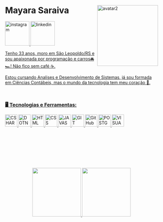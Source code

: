 
<div>
  <img width="200" align="right" src="https://media.discordapp.net/attachments/1217271372573839463/1234197323144364103/avatar_1.png?ex=665d5714&is=665c0594&hm=382d04638c0e581c1dcfbc1054866fea4104b4d136784ae26159e265d353a59b&=&format=webp&quality=lossless&width=277&height=637" alt="avatar2">
  <h1 align="left">Mayara Saraiva</h1>
  <a href="https://instagram.com/mayasaraiva" target="_blank"><img width="80" height="80" src="https://img.icons8.com/clouds/100/instagram.png" alt="instagram" target="_blank"/>
  <a href="https://www.linkedin.com/in/mayara-saraivaa" target="_blank"><img width="80" height="80" src="https://img.icons8.com/clouds/100/linkedin.png" alt="linkedin" target="_blank"/>
</div>
    <div>
      <p>Tenho 33 anos, moro em São Leopoldo/RS e sou apaixonada por programação e carros🚘🏎️! Não fico sem café ☕.</p>
      <p>Estou cursando Analises e Desenvolvimento de Sistemas, já sou formada em Ciências Contábeis, mas o mundo da tecnologia tem meu coração 🩵.</p>  
    </div>
</br>

<h3>🖥️ Tecnologias e Ferramentas:</h3>
<div style="display: inline_block">
  <img width="40" height="40" src="https://cdn.jsdelivr.net/gh/devicons/devicon@latest/icons/csharp/csharp-original.svg" title="CSHARP"/>
  <img width="40" height="40" src="https://cdn.jsdelivr.net/gh/devicons/devicon@latest/icons/dot-net/dot-net-original.svg" title="DOTNET"/>
  <img width="40" height="40" src="https://cdn.jsdelivr.net/gh/devicons/devicon@latest/icons/html5/html5-original.svg" title="HTML"/>
  <img width="40" height="40" src="https://cdn.jsdelivr.net/gh/devicons/devicon@latest/icons/css3/css3-original.svg" title="CSS"/>          
  <img width="40" height="40" src="https://cdn.jsdelivr.net/gh/devicons/devicon@latest/icons/javascript/javascript-plain.svg" title="JAVASCRIPT"/>
  <img width="40" height="40" src="https://cdn.jsdelivr.net/gh/devicons/devicon@latest/icons/git/git-original.svg" title="GIT"/>      
  <img width="40" height="40" src="https://cdn.jsdelivr.net/gh/devicons/devicon@latest/icons/github/github-original-wordmark.svg" title="GitHub"/>
  <img width="40" height="40" src="https://cdn.jsdelivr.net/gh/devicons/devicon@latest/icons/postgresql/postgresql-original.svg" title="POSTGRESQL"/>
  <img width="40" height="40" src="https://cdn.jsdelivr.net/gh/devicons/devicon@latest/icons/visualstudio/visualstudio-original.svg" title="VISUALSTUDIO"/>
</div>
</br>
</br>
</br>
</br>
</br>
</br>
</br>
<p align="center">
<a href="https://github.com/mayasaraiva">
  <img height="160em" src="https://github-readme-stats-eight-theta.vercel.app/api?username=mayasaraiva&show_icons=true&theme=dracula&include_all_commits=true&count_private=true"/>
  <img height="160em" src="https://github-readme-stats-eight-theta.vercel.app/api/top-langs/?username=mayasaraiva&layout=compact&langs_count=8&theme=dracula"/>
</a>
</p>
